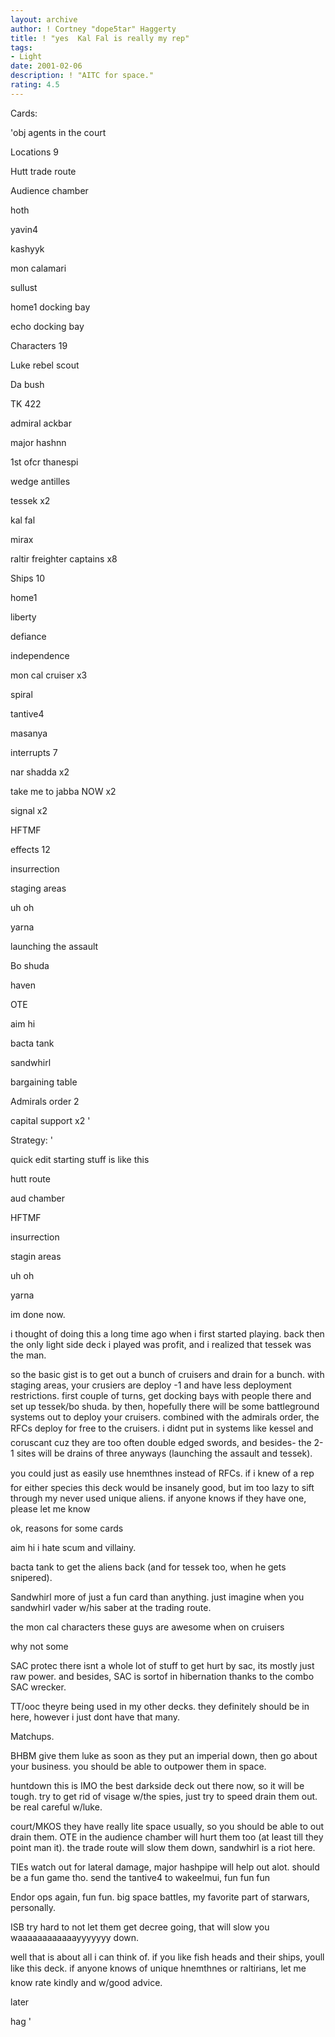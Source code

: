 ```yaml
---
layout: archive
author: ! Cortney "dope5tar" Haggerty
title: ! "yes  Kal Fal is really my rep"
tags:
- Light
date: 2001-02-06
description: ! "AITC for space."
rating: 4.5
---
```

Cards: 

'obj agents in the court


Locations 9

Hutt trade route

Audience chamber

hoth

yavin4

kashyyk

mon calamari

sullust

home1 docking bay

echo docking bay


Characters 19

Luke rebel scout

Da bush

TK 422

admiral ackbar

major hashnn

1st ofcr thanespi

wedge antilles

tessek x2

kal fal

mirax

raltir freighter captains x8


Ships 10

home1

liberty

defiance

independence

mon cal cruiser x3

spiral

tantive4

masanya


interrupts 7

nar shadda x2

take me to jabba NOW x2

signal x2

HFTMF


effects 12

insurrection

staging areas

uh oh

yarna

launching the assault

Bo shuda

haven

OTE

aim hi

bacta tank

sandwhirl

bargaining table


Admirals order 2

capital support x2 '

Strategy: '

quick edit starting stuff is like this

hutt route

aud chamber

HFTMF

insurrection

stagin areas

uh oh

yarna

im done now.



i thought of doing this a long time ago when i first started playing. back then the only light side deck i played was profit, and i realized that tessek was the man.


so the basic gist is to get out a bunch of cruisers and drain for a bunch.  with staging areas, your crusiers are deploy -1 and have less deployment restrictions.  first couple of turns, get docking bays with people there and set up tessek/bo shuda.  by then, hopefully there will be some battleground systems out to deploy your cruisers.  combined with the admirals order, the RFCs deploy for free to the cruisers.  i didnt put in systems like kessel and coruscant cuz they are too often double edged swords, and besides- the 2-1 sites will be drains of three anyways (launching the assault and tessek).  


you could just as easily use hnemthnes instead of RFCs.  if i knew of a rep for either species this deck would be insanely good, but im too lazy to sift through my never used unique aliens.  if anyone knows if they have one, please let me know 


ok, reasons for some cards

aim hi i hate scum and villainy.

bacta tank to get the aliens back (and for tessek too, when he gets snipered).

Sandwhirl more of just a fun card than anything.  just imagine when you sandwhirl vader w/his saber at the trading route.

the mon cal characters these guys are awesome when on cruisers


why not some

SAC protec there isnt a whole lot of stuff to get hurt by sac, its mostly just raw power. and besides, SAC is sortof in hibernation thanks to the combo SAC wrecker.

TT/ooc theyre being used in my other decks.  they definitely should be in here, however i just dont have that many.


Matchups.


BHBM give them luke as soon as they put an imperial down, then go about your business. you should be able to outpower them in space.


huntdown this is IMO the best darkside deck out there now, so it will be tough.  try to get rid of visage w/the spies, just try to speed drain them out. be real careful w/luke.


court/MKOS they have really lite space usually, so you should be able to out drain them. OTE in the audience chamber will hurt them too (at least till they point man it).  the trade route will slow them down, sandwhirl is a riot here.


TIEs watch out for lateral damage, major hashpipe will help out alot.  should be a fun game tho.  send the tantive4 to wakeelmui, fun fun fun


Endor ops again, fun fun. big space battles, my favorite part of starwars, personally.


ISB try hard to not let them get decree going, that will slow you waaaaaaaaaaaayyyyyyy down.


well that is about all i can think of. if you like fish heads and their ships, youll like this deck.  if anyone knows of unique hnemthnes or raltirians, let me know rate kindly and w/good advice.

later

hag  '